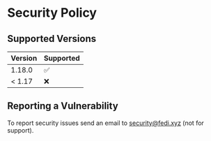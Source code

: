 # Security Policy

## Supported Versions

| Version | Supported          |
| ------- | ------------------ |
| 1.18.0  | :white_check_mark: |
| < 1.17  | :x:                |

## Reporting a Vulnerability

To report security issues send an email to security@fedi.xyz (not for support).
